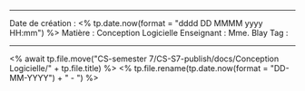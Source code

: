  ---

 Date de création : <% tp.date.now(format = "dddd DD MMMM yyyy HH:mm") %>
 Matière : Conception Logicielle
 Enseignant : Mme. Blay
 Tag :

---

 <% await tp.file.move("CS-semester 7/CS-S7-publish/docs/Conception Logicielle/" + tp.file.title) %>
 <% tp.file.rename(tp.date.now(format = "DD-MM-YYYY") + " - ") %>
